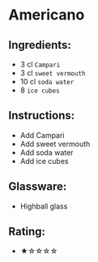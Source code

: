 # Americano

## Ingredients:
- 3 cl `Campari` <!-- - 2 cl `Campari` -->
- 3 cl `sweet vermouth` <!-- - 2 cl `sweet vermouth` -->
- 10 cl `soda water`
- 8 `ice cubes`

## Instructions:
- Add Campari
- Add sweet vermouth
- Add soda water
- Add ice cubes

## Glassware:
- Highball glass

## Rating:
- ★☆☆☆☆